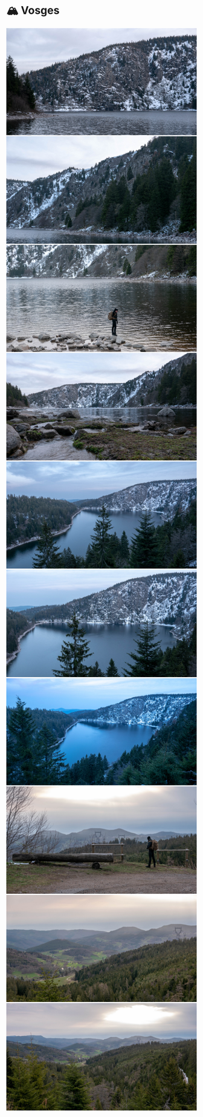 # 🏔 Vosges

[![P2610357](/photos/hd/P2610357.jpg)](/photos/P2610357.md)
[![P2610360](/photos/hd/P2610360.jpg)](/photos/P2610360.md)
[![P2610367](/photos/hd/P2610367.jpg)](/photos/P2610367.md)
[![P2610369](/photos/hd/P2610369.jpg)](/photos/P2610369.md)
[![P2610375](/photos/hd/P2610375.jpg)](/photos/P2610375.md)
[![P2610382](/photos/hd/P2610382.jpg)](/photos/P2610382.md)
[![P2610384](/photos/hd/P2610384.jpg)](/photos/P2610384.md)
[![P2610397](/photos/hd/P2610397.jpg)](/photos/P2610397.md)
[![P2610400](/photos/hd/P2610400.jpg)](/photos/P2610400.md)
[![P2610403](/photos/hd/P2610403.jpg)](/photos/P2610403.md)
